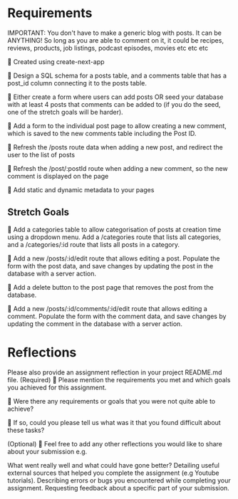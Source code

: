 # Requirements

IMPORTANT: You don't have to make a generic blog with posts. It can be ANYTHING! So long as you are able to comment on it, it could be recipes, reviews, products, job listings, podcast episodes, movies etc etc etc

🎯 Created using create-next-app

🎯 Design a SQL schema for a posts table, and a comments table that has a post_id column connecting it to the posts table.

🎯 Either create a form where users can add posts OR seed your database with at least 4 posts that comments can be added to (if you do the seed, one of the stretch goals will be harder).

🎯 Add a form to the individual post page to allow creating a new comment, which is saved to the new comments table including the Post ID.

🎯 Refresh the /posts route data when adding a new post, and redirect the user to the list of posts

🎯 Refresh the /post/:postId route when adding a new comment, so the new comment is displayed on the page

🎯 Add static and dynamic metadata to your pages

## Stretch Goals

🏹 Add a categories table to allow categorisation of posts at creation time using a dropdown menu. Add a /categories route that lists all categories, and a /categories/:id route that lists all posts in a category.

🏹 Add a new /posts/:id/edit route that allows editing a post. Populate the form with the post data, and save changes by updating the post in the database with a server action.

🏹 Add a delete button to the post page that removes the post from the database.

🏹 Add a new /posts/:id/comments/:id/edit route that allows editing a comment. Populate the form with the comment data, and save changes by updating the comment in the database with a server action.

# Reflections

Please also provide an assignment reflection in your project README.md file.
(Required)
🎯 Please mention the requirements you met and which goals you achieved for this assignment.

🎯 Were there any requirements or goals that you were not quite able to achieve?

🎯 If so, could you please tell us what was it that you found difficult about these tasks?

(Optional)
🏹 Feel free to add any other reflections you would like to share about your submission e.g.

What went really well and what could have gone better?
Detailing useful external sources that helped you complete the assignment (e.g Youtube tutorials).
Describing errors or bugs you encountered while completing your assignment.
Requesting feedback about a specific part of your submission.
